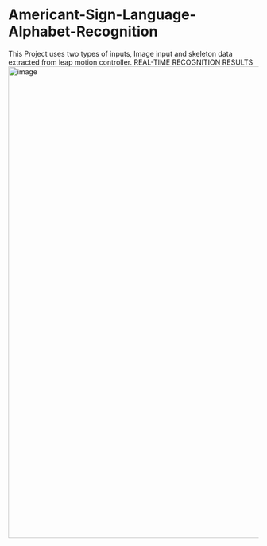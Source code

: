 # Americant-Sign-Language-Alphabet-Recognition
This Project uses two types of inputs, Image input and skeleton data extracted from leap motion controller.
REAL-TIME RECOGNITION RESULTS
<img width="947" alt="image" src="https://github.com/Jnur9/Americant-Sign-Language-Alphabet-Recognition/assets/77942097/711bda3a-79dc-4ed6-8e4b-e88037bc8df6">

  	 	 	 	 	 
    	     	 	 	 	 

